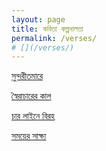 ```yaml
---
layout: page
title: কবিতা কল্পনালতা
permalink: /verses/
# [](/verses/)
---
```


[সুন্দরীতমারে](/verses/to-love)

[স্বৈরাচারের কাল](/verses/in-the-time-of-autocrat)

[চার লাইনে বিরহ](/verses/four-lines-of-estrangement)

[সময়ের সাক্ষ্য](/verses/testimony-of-time)
